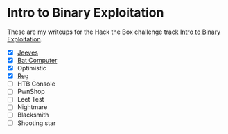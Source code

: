 # Intro to Binary Exploitation

These are my writeups for the Hack the Box challenge track [Intro to Binary Exploitation](https://app.hackthebox.com/tracks/Intro-to-Binary-Exploitation).

- [x] [Jeeves](./jeeves.md)
- [x] [Bat Computer](./batcomp.md)
- [x] Optimistic
- [x] [Reg](./reg.md)
- [ ] HTB Console
- [ ] PwnShop
- [ ] Leet Test
- [ ] Nightmare
- [ ] Blacksmith
- [ ] Shooting star
